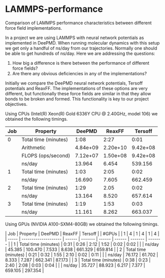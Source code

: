 # LAMMPS-performance

Comparison of LAMMPS performance characteristics between different force field implementations.

In a project we are using LAMMPS with neural network potentials as implemented in DeePMD. 
When running molecular dynamics with this setup we get only a handful of ns/day from
our trajectories. Normally one should be able to get hundreds of ns/day. Here we
are addressing the questions:

1. How big a difference is there between the performance of different force fields?
2. Are there any obvious deficiencies in any of the implementations?

Initially we compare the DeePMD neural network potentials, Tersoff potentials and ReaxFF.
The implementations of these options are very different, but functionally these
force fields are similar in that they allow bonds to be broken and formed. This functionality
is key to our project objectives.

Using CPUs (Intel(R) Xeon(R) Gold 6336Y CPU @ 2.40GHz, model 106) we obtained the following
timings.

| Job | Property             | DeePMD   | ReaxFF   | Tersoff  |
| --- | -------------------- | -------- | -------- | -------- |
| 0   | Total time (minutes) | 1:08     | 2:27     | 0:01     |
|     | Arithmetic           | 4.84e+09 | 2.20e+10 | 9.42e+08 |
|     | FLOPS (ops/second)   | 7.12e+07 | 1.50e+08 | 9.42e+08 |
|     | ns/day               | 13.964   | 6.454    | 539.156  |
| 1   | Total time (minutes) | 1:03     | 2:05     | 0:02     |
|     | ns/day               | 16.690   | 7.605    | 662.459  |
| 2   | Total time (minutes) | 1:29     | 2.05     | 0:02     |
|     | ns/day               | 13.164   | 8.520    | 657.614  |
| 3   | Total time (minutes) | 1:19     | 1:53     | 0:03     |
|     | ns/day               | 11.161   | 8.262    | 663.037

Using GPUs (NVIDIA A100-SXM4-80GB) we obtained the following timings.

| Job   | Property             | DeePMD           | ReaxFF          | Tersoff           |
| #GPUs |                      | 1      | 4       | 1      | 4      | 1       | 4       |
| ----- | -------------------- | ------ | ------- | ------ | ------ | ------- | ------- |
| 1     | Total time (minutes) | 0:31   | 0:26    | 2:12   | 1:52   | 0:02    | 0:02    |
|       | ns/day               | 45.385 | 100.470 | 7.533  | 8.638  | 661.329 | 659.814 |
| 2     | Total time (minutes) | 0:21   | 0:32    | 1:55   | 2:10   | 0:02    | 0:11    |
|       | ns/day               | 76.172 | 61.702  | 8.333  | 7.287  | 662.341 | 87.173  |
| 3     | Total time (minutes) | 0:38   | 0:23    | 2:40   | 2:08   | 0:03    | 0:04    |
|       | ns/day               | 35.727 | 88.923  | 6.217  | 7.377  | 659.105 | 297.354 |


